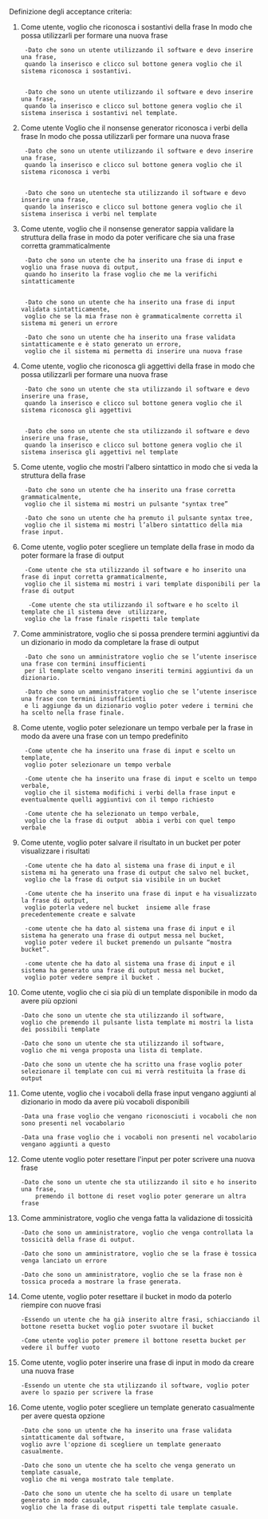 Definizione degli acceptance criteria:

1. Come utente, voglio che riconosca i sostantivi della frase In modo che possa utilizzarli per formare una nuova frase


  		-Dato che sono un utente utilizzando il software e devo inserire una frase,
   		quando la inserisco e clicco sul bottone genera voglio che il sistema riconosca i sostantivi.


  		-Dato che sono un utente utilizzando il software e devo inserire una frase,
   		quando la inserisco e clicco sul bottone genera voglio che il sistema inserisca i sostantivi nel template.




2. Come utente Voglio che il nonsense generator riconosca i verbi della frase In modo che possa utilizzarli per formare una nuova frase

		-Dato che sono un utente utilizzando il software e devo inserire una frase,
		quando la inserisco e clicco sul bottone genera voglio che il sistema riconosca i verbi


  		-Dato che sono un utenteche sta utilizzando il software e devo inserire una frase,
   		quando la inserisco e clicco sul bottone genera voglio che il sistema inserisca i verbi nel template



3. Come utente, voglio che il nonsense generator sappia validare la struttura della frase in modo da poter verificare che sia una frase corretta grammaticalmente

		-Dato che sono un utente che ha inserito una frase di input e voglio una frase nuova di output,
   		quando ho inserito la frase voglio che me la verifichi sintatticamente


  		-Dato che sono un utente che ha inserito una frase di input validata sintatticamente,
   		voglio che se la mia frase non è grammaticalmente corretta il sistema mi generi un errore 

  		-Dato che sono un utente che ha inserito una frase validata sintatticamente e è stato generato un errore,
		voglio che il sistema mi permetta di inserire una nuova frase


4. Come utente, voglio che riconosca gli aggettivi della frase in modo che possa utilizzarli per formare una nuova frase

  		-Dato che sono un utente che sta utilizzando il software e devo inserire una frase,
   		quando la inserisco e clicco sul bottone genera voglio che il sistema riconosca gli aggettivi


  		-Dato che sono un utente che sta utilizzando il software e devo inserire una frase,
   		quando la inserisco e clicco sul bottone genera voglio che il sistema inserisca gli aggettivi nel template


5. Come utente, voglio che mostri l'albero sintattico in modo che si veda la struttura della frase

  		-Dato che sono un utente che ha inserito una frase corretta grammaticalmente,
   		voglio che il sistema mi mostri un pulsante "syntax tree”

  		-Dato che sono un utente che ha premuto il pulsante syntax tree,
   		voglio che il sistema mi mostri l’albero sintattico della mia frase input.




6. Come utente, voglio poter scegliere un template della frase in modo da poter formare la frase di output

  		-Come utente che sta utilizzando il software e ho inserito una frase di input corretta grammaticalmente,
		voglio che il sistema mi mostri i vari template disponibili per la frase di output

 		 -Come utente che sta utilizzando il software e ho scelto il template che il sistema deve  utilizzare,
   		voglio che la frase finale rispetti tale template


7. Come amministratore, voglio che si possa prendere termini aggiuntivi da un dizionario in modo da completare la frase di output

  		-Dato che sono un amministratore voglio che se l’utente inserisce una frase con termini insufficienti
   		per il template scelto vengano inseriti termini aggiuntivi da un dizionario.

  		-Dato che sono un amministratore voglio che se l’utente inserisce una frase con termini insufficienti
   		e li aggiunge da un dizionario voglio poter vedere i termini che ha scelto nella frase finale. 


8. Come utente, voglio poter selezionare un tempo verbale per la frase in modo da avere una frase con un tempo predefinito

  		-Come utente che ha inserito una frase di input e scelto un template,
   		voglio poter selezionare un tempo verbale 
	
  		-Come utente che ha inserito una frase di input e scelto un tempo verbale,
		voglio che il sistema modifichi i verbi della frase input e eventualmente quelli aggiuntivi con il tempo richiesto

  		-Come utente che ha selezionato un tempo verbale,
		voglio che la frase di output  abbia i verbi con quel tempo verbale

9. Come utente, voglio poter salvare il risultato in un bucket per poter visualizzare i risultati 

  		-Come utente che ha dato al sistema una frase di input e il sistema mi ha generato una frase di output che salvo nel bucket,
   		voglio che la frase di output sia visibile in un bucket 

  		-Come utente che ha inserito una frase di input e ha visualizzato la frase di output,
   		voglio poterla vedere nel bucket  insieme alle frase precedentemente create e salvate

		-come utente che ha dato al sistema una frase di input e il sistema ha generato una frase di output messa nel bucket,
   		voglio poter vedere il bucket premendo un pulsante “mostra bucket”.

  		-come utente che ha dato al sistema una frase di input e il sistema ha generato una frase di output messa nel bucket,
   		voglio poter vedere sempre il bucket .


10. Come utente, voglio che ci sia più di un template disponibile in modo da avere più opzioni

  		-Dato che sono un utente che sta utilizzando il software,
		voglio che premendo il pulsante lista template mi mostri la lista dei possibili template

  		-Dato che sono un utente che sta utilizzando il software,
		voglio che mi venga proposta una lista di template.

  		-Dato che sono un utente che ha scritto una frase voglio poter selezionare il template con cui mi verrà restituita la frase di output


11. Come utente, voglio che i vocaboli della frase input vengano aggiunti al dizionario in modo da avere più vocaboli disponibili

		-Data una frase voglio che vengano riconosciuti i vocaboli che non sono presenti nel vocabolario

  		-Data una frase voglio che i vocaboli non presenti nel vocabolario vengano aggiunti a questo


12. Come utente voglio poter resettare l'input per poter scrivere una nuova frase

		-Dato che sono un utente che sta utilizzando il sito e ho inserito una frase,
    		premendo il bottone di reset voglio poter generare un altra frase

	

13. Come amministratore, voglio che venga fatta la validazione di tossicità

  		-Dato che sono un amministratore, voglio che venga controllata la tossicità della frase di output.

  		-Dato che sono un amministratore, voglio che se la frase è tossica venga lanciato un errore

  		-Dato che sono un amministratore, voglio che se la frase non è tossica proceda a mostrare la frase generata.

14. Come utente, voglio poter resettare il bucket in modo da poterlo riempire con nuove frasi

  		-Essendo un utente che ha già inserito altre frasi, schiacciando il bottone resetta bucket voglio poter svuotare il bucket 

  		-Come utente voglio poter premere il bottone resetta bucket per vedere il buffer vuoto

15. Come utente, voglio poter inserire una frase di input in modo da creare una nuova frase

  		-Essendo un utente che sta utilizzando il software, voglio poter avere lo spazio per scrivere la frase

16. Come utente, voglio poter scegliere un template generato casualmente per avere questa opzione

  		-Dato che sono un utente che ha inserito una frase validata sintatticamente dal software,
    	voglio avre l'opzione di scegliere un template generaato casualmente.

  		-Dato che sono un utente che ha scelto che venga generato un template casuale,
    	voglio che mi venga mostrato tale template.

  		-Dato che sono un utente che ha scelto di usare un template generato in modo casuale,
    	voglio che la frase di output rispetti tale template casuale.

